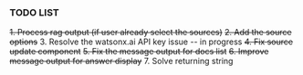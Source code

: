 ### TODO LIST

~~1. Process rag output (if user already select the sources)~~
~~2. Add the source options~~ 3. Resolve the watsonx.ai API key issue -- in progress
~~4. Fix source update component~~
~~5. Fix the message output for docs list~~
~~6. Improve message output for answer display~~ 7. Solve returning string
